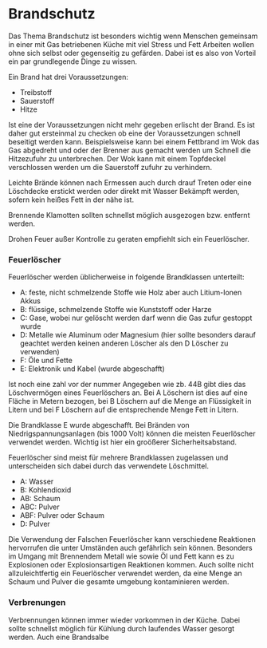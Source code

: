 # Brandschutz

Das Thema Brandschutz ist besonders wichtig wenn Menschen gemeinsam in einer mit Gas betriebenen Küche mit viel Stress und Fett Arbeiten wollen ohne sich selbst oder gegenseitig zu gefärden. Dabei ist es also von Vorteil ein par grundlegende Dinge zu wissen. 

Ein Brand hat drei Voraussetzungen:

- Treibstoff
- Sauerstoff
- Hitze

Ist eine der Voraussetzungen nicht mehr gegeben erlischt der Brand. Es ist daher gut ersteinmal zu checken ob eine der Voraussetzungen schnell beseitigt werden kann.
Beispielsweise kann bei einem Fettbrand im Wok das Gas abgedreht und oder der Brenner aus gemacht werden um Schnell die Hitzezufuhr zu unterbrechen. Der Wok kann mit einem Topfdeckel verschlossen werden um die Sauerstoff zufuhr zu verhindern.

Leichte Brände können nach Ermessen auch durch drauf Treten oder eine Löschdecke erstickt werden oder direkt mit Wasser Bekämpft werden, sofern kein heißes Fett in der nähe ist. 

Brennende Klamotten sollten schnellst möglich ausgezogen bzw. entfernt werden.

Drohen Feuer außer Kontrolle zu geraten empfiehlt sich ein Feuerlöscher.

### Feuerlöscher

Feuerlöscher werden üblicherweise in folgende Brandklassen unterteilt:

- A: feste, nicht schmelzende Stoffe wie Holz aber auch Litium-Ionen Akkus
- B: flüssige, schmelzende Stoffe wie Kunststoff oder Harze
- C: Gase, wobei nur gelöscht werden darf wenn die Gas zufur gestoppt wurde
- D: Metalle wie Aluminum oder Magnesium (hier sollte besonders darauf geachtet werden keinen anderen Löscher als den D Löscher zu verwenden)
- F: Öle und Fette 
- E: Elektronik und Kabel (wurde abgeschafft)

Ist noch eine zahl vor der nummer Angegeben wie zb. 44B gibt dies das Löschvermögen eines Feuerlöschers an. Bei A Löschern ist dies auf eine Fläche in Metern bezogen, bei B Löschern auf die Menge an Flüssigkeit in Litern und bei F Löschern auf die entsprechende Menge Fett in Litern.

Die Brandklasse E wurde abgeschafft. Bei Bränden von Niedrigspannungsanlagen (bis 1000 Volt) können die meisten Feuerlöscher verwendet werden. Wichtig ist hier ein groößerer Sicherheitsabstand. 

Feuerlöscher sind meist für mehrere Brandklassen zugelassen und unterscheiden sich dabei durch das verwendete Löschmittel.

- A: Wasser
- B: Kohlendioxid
- AB: Schaum
- ABC: Pulver
- ABF: Pulver oder Schaum
- D: Pulver

Die Verwendung der Falschen Feuerlöscher kann verschiedene Reaktionen hervorrufen die unter Umständen auch gefährlich sein können. Besonders im Umgang mit Brennendem Metall wie sowie Öl und Fett kann es zu Explosionen oder Explosionsartigen Reaktionen kommen. Auch sollte nicht allzuleichtfertig ein Feuerlöscher verwendet werden, da eine Menge an Schaum und Pulver die gesamte umgebung kontaminieren werden.

### Verbrenungen

Verbrennungen können immer wieder vorkommen in der Küche. Dabei sollte schnellst möglich für Kühlung durch laufendes Wasser gesorgt werden. Auch eine Brandsalbe 
